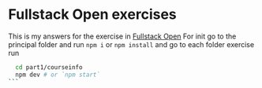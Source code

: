 # Fullstack Open exercises
This is my answers for the exercise in [Fullstack Open](https://fullstackopen.com/)
For init go to the principal folder and run `npm i` or `npm install` and go to each folder exercise run
````bash
  cd part1/courseinfo
  npm dev # or `npm start`
```
